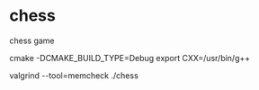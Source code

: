 # chess
chess game

cmake -DCMAKE_BUILD_TYPE=Debug
export CXX=/usr/bin/g++

valgrind --tool=memcheck ./chess